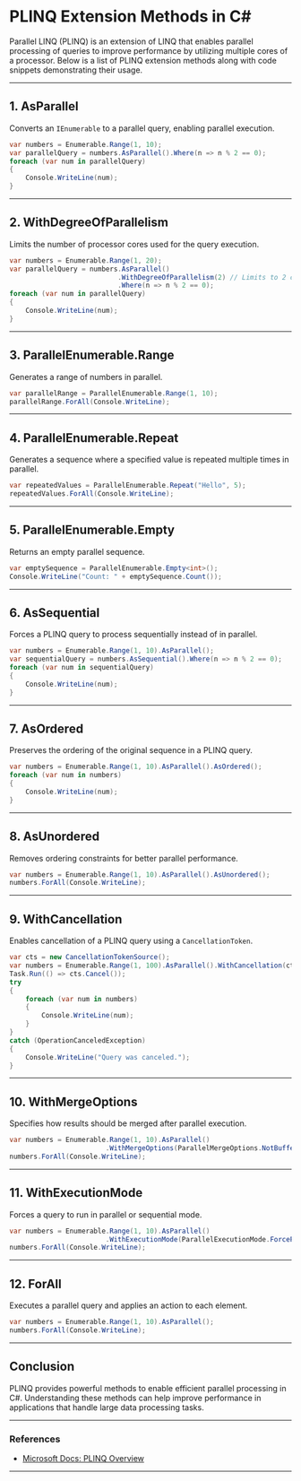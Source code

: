 # PLINQ Extension Methods in C#

Parallel LINQ (PLINQ) is an extension of LINQ that enables parallel processing of queries to improve performance by utilizing multiple cores of a processor. Below is a list of PLINQ extension methods along with code snippets demonstrating their usage.

---

## 1. AsParallel
Converts an `IEnumerable` to a parallel query, enabling parallel execution.

```csharp
var numbers = Enumerable.Range(1, 10);
var parallelQuery = numbers.AsParallel().Where(n => n % 2 == 0);
foreach (var num in parallelQuery)
{
    Console.WriteLine(num);
}
```

---

## 2. WithDegreeOfParallelism
Limits the number of processor cores used for the query execution.

```csharp
var numbers = Enumerable.Range(1, 20);
var parallelQuery = numbers.AsParallel()
                           .WithDegreeOfParallelism(2) // Limits to 2 cores
                           .Where(n => n % 2 == 0);
foreach (var num in parallelQuery)
{
    Console.WriteLine(num);
}
```

---

## 3. ParallelEnumerable.Range
Generates a range of numbers in parallel.

```csharp
var parallelRange = ParallelEnumerable.Range(1, 10);
parallelRange.ForAll(Console.WriteLine);
```

---

## 4. ParallelEnumerable.Repeat
Generates a sequence where a specified value is repeated multiple times in parallel.

```csharp
var repeatedValues = ParallelEnumerable.Repeat("Hello", 5);
repeatedValues.ForAll(Console.WriteLine);
```

---

## 5. ParallelEnumerable.Empty
Returns an empty parallel sequence.

```csharp
var emptySequence = ParallelEnumerable.Empty<int>();
Console.WriteLine("Count: " + emptySequence.Count());
```

---

## 6. AsSequential
Forces a PLINQ query to process sequentially instead of in parallel.

```csharp
var numbers = Enumerable.Range(1, 10).AsParallel();
var sequentialQuery = numbers.AsSequential().Where(n => n % 2 == 0);
foreach (var num in sequentialQuery)
{
    Console.WriteLine(num);
}
```

---

## 7. AsOrdered
Preserves the ordering of the original sequence in a PLINQ query.

```csharp
var numbers = Enumerable.Range(1, 10).AsParallel().AsOrdered();
foreach (var num in numbers)
{
    Console.WriteLine(num);
}
```

---

## 8. AsUnordered
Removes ordering constraints for better parallel performance.

```csharp
var numbers = Enumerable.Range(1, 10).AsParallel().AsUnordered();
numbers.ForAll(Console.WriteLine);
```

---

## 9. WithCancellation
Enables cancellation of a PLINQ query using a `CancellationToken`.

```csharp
var cts = new CancellationTokenSource();
var numbers = Enumerable.Range(1, 100).AsParallel().WithCancellation(cts.Token);
Task.Run(() => cts.Cancel());
try
{
    foreach (var num in numbers)
    {
        Console.WriteLine(num);
    }
}
catch (OperationCanceledException)
{
    Console.WriteLine("Query was canceled.");
}
```

---

## 10. WithMergeOptions
Specifies how results should be merged after parallel execution.

```csharp
var numbers = Enumerable.Range(1, 10).AsParallel()
                        .WithMergeOptions(ParallelMergeOptions.NotBuffered);
numbers.ForAll(Console.WriteLine);
```

---

## 11. WithExecutionMode
Forces a query to run in parallel or sequential mode.

```csharp
var numbers = Enumerable.Range(1, 10).AsParallel()
                        .WithExecutionMode(ParallelExecutionMode.ForceParallelism);
numbers.ForAll(Console.WriteLine);
```

---

## 12. ForAll
Executes a parallel query and applies an action to each element.

```csharp
var numbers = Enumerable.Range(1, 10).AsParallel();
numbers.ForAll(Console.WriteLine);
```

---

## Conclusion
PLINQ provides powerful methods to enable efficient parallel processing in C#. Understanding these methods can help improve performance in applications that handle large data processing tasks.

---

### References
- [Microsoft Docs: PLINQ Overview](https://learn.microsoft.com/en-us/dotnet/standard/parallel-programming/parallel-linq-plinq)

---

